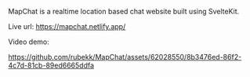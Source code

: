 MapChat is a realtime location based chat website built using SvelteKit.

Live url: https://mapchat.netlify.app/

Video demo: 

https://github.com/rubekk/MapChat/assets/62028550/8b3476ed-86f2-4c7d-81cb-89ed6665ddfa

